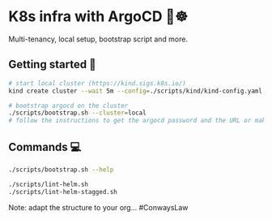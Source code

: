 # K8s infra with ArgoCD 🐙☸️

Multi-tenancy, local setup, bootstrap script and more.

## Getting started 🚀

```sh
# start local cluster (https://kind.sigs.k8s.io/)
kind create cluster --wait 5m --config=./scripts/kind/kind-config.yaml ## Ignore if you already have a cluster setup

# bootstrap argocd on the cluster
./scripts/bootstrap.sh --cluster=local
# follow the instructions to get the argocd password and the URL or make an alias
```

## Commands 💻

```sh
./scripts/bootstrap.sh --help

./scripts/lint-helm.sh
./scripts/lint-helm-stagged.sh
```

Note: adapt the structure to your org... #ConwaysLaw

